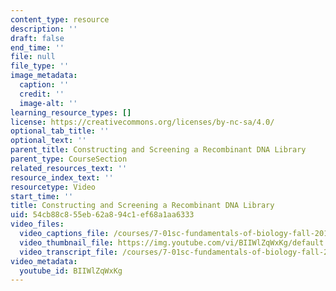 ```yaml
---
content_type: resource
description: ''
draft: false
end_time: ''
file: null
file_type: ''
image_metadata:
  caption: ''
  credit: ''
  image-alt: ''
learning_resource_types: []
license: https://creativecommons.org/licenses/by-nc-sa/4.0/
optional_tab_title: ''
optional_text: ''
parent_title: Constructing and Screening a Recombinant DNA Library
parent_type: CourseSection
related_resources_text: ''
resource_index_text: ''
resourcetype: Video
start_time: ''
title: Constructing and Screening a Recombinant DNA Library
uid: 54cb88c8-55eb-62a8-94c1-ef68a1aa6333
video_files:
  video_captions_file: /courses/7-01sc-fundamentals-of-biology-fall-2011/931a001219b45b4fb713e31b6bed86ac_BIIWlZqWxKg.vtt
  video_thumbnail_file: https://img.youtube.com/vi/BIIWlZqWxKg/default.jpg
  video_transcript_file: /courses/7-01sc-fundamentals-of-biology-fall-2011/2882220acf0fc511cd231076060646a7_BIIWlZqWxKg.pdf
video_metadata:
  youtube_id: BIIWlZqWxKg
---
```

